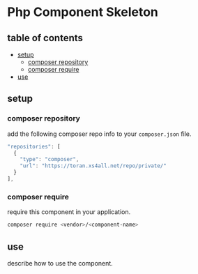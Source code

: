 # Php Component Skeleton
## table of contents
* [setup](#setup)
    * [composer repository](#composer-repository)
    * [composer require](#composer-require)
* [use](#use)

## setup
### composer repository
add the following composer repo info to your `composer.json` file.

```javascript
"repositories": [
  {
    "type": "composer",
    "url": "https://toran.xs4all.net/repo/private/"
  }
],
```

### composer require
require this component in your application.

```bash
composer require <vendor>/<component-name>
```

## use
describe how to use the component.
